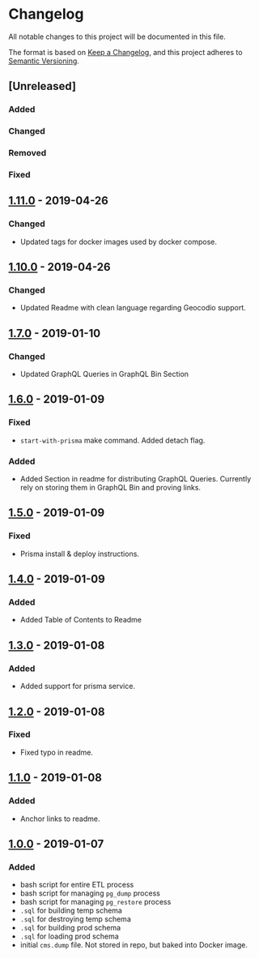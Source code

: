 # Changelog
All notable changes to this project will be documented in this file.

The format is based on [Keep a Changelog](https://keepachangelog.com/en/1.0.0/),
and this project adheres to [Semantic Versioning](https://semver.org/spec/v2.0.0.html).

## [Unreleased]

### Added
### Changed
### Removed
### Fixed

## [1.11.0](https://github.com/sudowing/cms-utilization-db/tree/v1.11.0) - 2019-04-26

### Changed
- Updated tags for docker images used by docker compose.

## [1.10.0](https://github.com/sudowing/cms-utilization-db/tree/v1.10.0) - 2019-04-26

### Changed
- Updated Readme with clean language regarding Geocodio support.

## [1.7.0](https://github.com/sudowing/cms-utilization-db/tree/v1.7.0) - 2019-01-10

### Changed
- Updated GraphQL Queries in GraphQL Bin Section

## [1.6.0](https://github.com/sudowing/cms-utilization-db/tree/v1.6.0) - 2019-01-09

### Fixed
- `start-with-prisma` make command. Added detach flag.

### Added
- Added Section in readme for distributing GraphQL Queries. Currently rely on storing them in GraphQL Bin and proving links.

## [1.5.0](https://github.com/sudowing/cms-utilization-db/tree/v1.5.0) - 2019-01-09

### Fixed
- Prisma install & deploy instructions.

## [1.4.0](https://github.com/sudowing/cms-utilization-db/tree/v1.4.0) - 2019-01-09

### Added
- Added Table of Contents to Readme

## [1.3.0](https://github.com/sudowing/cms-utilization-db/tree/v1.3.0) - 2019-01-08

### Added
- Added support for prisma service.

## [1.2.0](https://github.com/sudowing/cms-utilization-db/tree/v1.2.0) - 2019-01-08

### Fixed
- Fixed typo in readme.

## [1.1.0](https://github.com/sudowing/cms-utilization-db/tree/v1.1.0) - 2019-01-08

### Added
- Anchor links to readme.

## [1.0.0](https://github.com/sudowing/cms-utilization-db/tree/v1.0.0) - 2019-01-07

### Added
- bash script for entire ETL process
- bash script for managing `pg_dump` process
- bash script for managing `pg_restore` process
- `.sql` for building temp schema
- `.sql` for destroying temp schema
- `.sql` for building prod schema
- `.sql` for loading prod schema
- initial `cms.dump` file. Not stored in repo, but baked into Docker image.
